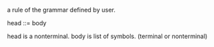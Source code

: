 a rule of the grammar defined by user.

head ::= body 

head is a nonterminal.
body is list of symbols. (terminal or nonterminal)
